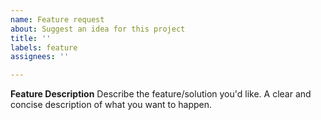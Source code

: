 ```yaml
---
name: Feature request
about: Suggest an idea for this project
title: ''
labels: feature
assignees: ''

---
```


<!-- Optional. Is your feature request related to a problem? Then un-comment this section
**Problem**
A clear and concise description of what the problem is. Ex. I'm always frustrated when [...]
-->

**Feature Description**
Describe the feature/solution you'd like. A clear and concise description of what you want to happen.

<!--
You could use a Story Template see: https://en.wikipedia.org/wiki/User_story#Format

As a ... 
I want to ... 
so that ...
-->


<!-- Optional
**Use Cases**

The use case describes a series of user and system interactions that helps users accomplish something they wanted to accomplish.

This is useful in case of UI/UX features requests.

The use case technique prescribes a simple step-by-step procedure for how the actor accomplishes the use case. For example, a use case for Step and Repeat might start out as follows: 

- Step 1: The welder presses the step and repeat button to initiate the sequence.
- Step 2: The welding system releases power to the drive motors so that the robot’s arms can be moved manually. 
- Step 3: The welder grabs the trigger, moves the arm to the weldment, and holds down the “weld here” button for each path to be welded.

See: http://haumer.net/rational/files/feat_uc_req_wp.pdf
-->


<!-- Optional
**Alternative Solutions**
Describe alternatives you've considered. A clear and concise description of any alternative solutions or features you've considered.
-->


<!-- Optional
**Screenshots**
If applicable, add screenshots to help explain your problem.
-->


<!-- Optional
**Additional context**
Add any other context about the feature request here.
-->
